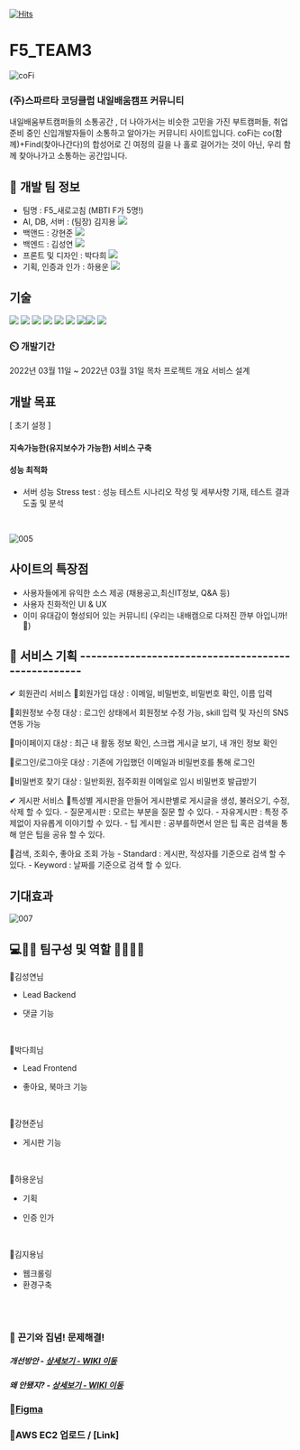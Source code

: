 [![Hits](https://hits.seeyoufarm.com/api/count/incr/badge.svg?url=https%3A%2F%2Fgithub.com%2Fgjbae1212%2Fhit-counter&count_bg=%2316D7F3&title_bg=%23BDCF29&icon=buymeacoffee.svg&icon_color=%231A1B18&title=%EB%B0%A9%EB%AC%B8%EC%9E%90%EC%88%98&edge_flat=false)](https://hits.seeyoufarm.com)
# F5_TEAM3
![coFi](https://user-images.githubusercontent.com/96563134/160969737-49685ef2-07b4-4ff7-af0f-1ff595272e65.png)
### (주)스파르타 코딩클럽 내일배움캠프 커뮤니티
내일배움부트캠퍼들의 소통공간 , 더 나아가서는 비슷한 고민을 가진 부트캠퍼들, 취업준비 중인 신입개발자들이 소통하고 알아가는 커뮤니티 사이트입니다.
coFi는 co(함께)+Find(찾아나간다)의 합성어로 긴 여정의 길을 나 홀로 걸어가는 것이 아닌, 우리 함께 찾아나가고 소통하는 공간입니다.

## 🧙 개발 팀 정보
- 팀명 : F5_새로고침 (MBTI F가 5명!)
- AI, DB, 서버 : (팀장) 김지용 [<img src="https://img.shields.io/badge/Github-181717?style=flat-square&logo=Github&logoColor=white"/></a>](https://github.com/JerryKim1023)
- 백앤드 : 강현준 [<img src="https://img.shields.io/badge/Github-181717?style=flat-square&logo=Github&logoColor=white"/></a>](https://github.com/guswns4637)
- 백엔드 : 김성연 [<img src="https://img.shields.io/badge/Github-181717?style=flat-square&logo=Github&logoColor=white"/></a>](https://github.com/KEEMSY)
- 프론트 및 디자인 : 박다희 [<img src="https://img.shields.io/badge/Github-181717?style=flat-square&logo=Github&logoColor=white"/></a>](https://github.com/DaheePark-00)
- 기획, 인증과 인가 : 하용운 [<img src="https://img.shields.io/badge/Github-181717?style=flat-square&logo=Github&logoColor=white"/></a>](https://github.com/hayongwoon)

## 기술
<img src="https://img.shields.io/badge/html5-E34F26?style=for-the-badge&logo=html5&logoColor=white"> 
<img src="https://img.shields.io/badge/css-1572B6?style=for-the-badge&logo=css3&logoColor=white"> 
<img src="https://img.shields.io/badge/javascript-F7DF1E?style=for-the-badge&logo=javascript&logoColor=black"> 
<img src="https://img.shields.io/badge/jquery-0769AD?style=for-the-badge&logo=jquery&logoColor=white">
<img src="https://img.shields.io/badge/django-092E20?style=for-the-badge&logo=django&logoColor=white">
<img src="https://img.shields.io/badge/python-3776AB?style=for-the-badge&logo=python&logoColor=white"> 
<img src="https://img.shields.io/badge/aws-333664?style=for-the-badge&logo=amazon-aws&logoColor=white"><img src="https://img.shields.io/badge/Mysql-E6B91E?style=for-the-badge&logo=MySql&logoColor=white">
<img src="https://img.shields.io/badge/Docker-2496ED7?style=for-the-badge&logo=Docker&logoColor=white">


### ⏲️ 개발기간
2022년 03월 11일 ~ 2022년 03월 31일
목차
프로젝트 개요
서비스 설계

## 개발 목표 
[ 초기 설정 ]
#### 지속가능한(유지보수가 가능한) 서비스 구축
#### 성능 최적화
- 서버 성능 Stress test : 성능 테스트 시나리오 작성 및 세부사항 기재, 테스트 결과 도출 및 분석
<br>

![005](https://user-images.githubusercontent.com/96563134/160978494-7493e7f1-bac3-4ef5-b709-8e8daeb4a6d0.png)



## 사이트의 특장점
- 사용자들에게 유익한 소스 제공 (채용공고,최신IT정보, Q&A 등)
- 사용자 친화적인 UI & UX
- 이미 유대감이 형성되어 있는 커뮤니티 (우리는 내배캠으로 다져진 깐부 아입니까! 👊)

## 🤡 서비스 기획 ---------------------------------------------------
✔ 회원관리 서비스
📍회원가입
대상 : 이메일, 비밀번호, 비밀번호 확인, 이름 입력

📍회원정보 수정
대상 : 로그인 상태에서 회원정보 수정 가능, skill 입력 및 자신의 SNS 연동 가능

📍마이페이지
대상 : 최근 내 활동 정보 확인, 스크랩 게시글 보기, 내 개인 정보 확인

📍로그인/로그아웃
대상 : 기존에 가입했던 이메일과 비밀번호를 통해 로그인

📍비밀번호 찾기
대상 : 일반회원, 점주회원 이메일로 임시 비밀번호 발급받기

✔ 게시판 서비스
📍특성별 게시판을 만들어 게시판별로 게시글을  생성, 불러오기, 수정, 삭제 할 수 있다.
    - 질문게시판 : 모르는 부분을 질문 할 수 있다.
    - 자유게시판 : 특정 주제없이 자유롭게 이야기할 수 있다.
    - 팁 게시판 : 공부를하면서 얻은 팁 혹은 검색을 통해 얻은 팁을 공유 할 수 있다.

📍검색, 조회수, 좋아요 조회 가능
    - Standard : 게시판, 작성자를 기준으로 검색 할 수 있다.
    - Keyword : 날짜를 기준으로 검색 할 수 있다.

## 기대효과
![007](https://user-images.githubusercontent.com/96563134/160978382-2e6f652a-3f2d-4e83-aba8-450ef91b789e.png)


## 💻👩‍💻 팀구성 및 역할 👨‍💻🧑‍💻


📍김성연님
* Lead Backend
* 댓글 기능
    
  <br>

📍박다희님

* Lead Frontend
* 좋아요, 북마크 기능

  <br>

📍강현준님
* 게시판 기능
  
  <br>

📍하용운님
* 기획
* 인증 인가
    
  <br>

📍김지용님
* 웹크롤링
* 환경구축

<br>
<br>

### 📌 끈기와 집념! 문제해결!
##### 개선방안 - <a href="https://github.com/KEEMSY/F5_TEAM3/wiki/%EA%B0%9C%EC%84%A0%EB%B0%A9%EC%95%88" >상세보기 - WIKI 이동</a>
##### 왜 안됐지? - <a href="https://github.com/KEEMSY/F5_TEAM3/wiki/%EC%99%9C-%EC%95%88-%EB%90%98%EC%A7%80%3F%3F" >상세보기 - WIKI 이동</a>
### 📌[Figma](https://www.figma.com/file/HcRob0RlQRLjGT5L3AUJnj/coFi---%ED%95%A8%EA%BB%98%ED%95%98%EB%8A%94-Fi-ghting!?node-id=0%3A1)

### 📌AWS EC2 업로드 / [Link]
